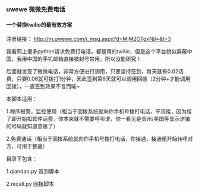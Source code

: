 ### uwewe 微微免费电话
#### 一个替换twilio的最有效方案
注册链接： http://m.uwewe.com/i_msg.aspx?d=MjM2OTgxNjI=&t=3

我看网上很多python请求免费打电话，都是用的twilio，但是这个平台貌似屏蔽中国，我用中国的手机邮箱直接被封号禁用，所以没能研究！

后面就发现了微微电话，非常方便进行调用，只要坚持签到，每天就有0.02话费，只要0.06就可拨打1分钟，因此签到第6天就可以调用回拨（2分钟+才能调用回拨），一直签到效果不言而喻~

本脚本适用：

1.程序报警，监控使用（相当于回拨系统就向你手机号拨打电话，不用接，因为接了即开始扣软件话费，你本来就不需要呼叫谁，你一看见是贵州/美国等显示诈骗的号码就知道意思了）

2.免费通话（相当于回拨系统就向你手机号拨打电话，你接通，接通便开始转呼对方，可用于整蛊）

目录下包含：

1.qiandao.py 签到脚本

2.recall.py 回拨脚本

